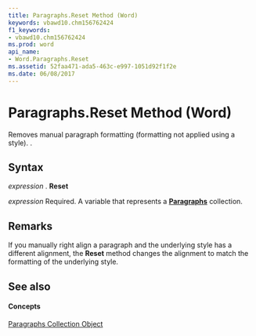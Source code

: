 ```yaml
---
title: Paragraphs.Reset Method (Word)
keywords: vbawd10.chm156762424
f1_keywords:
- vbawd10.chm156762424
ms.prod: word
api_name:
- Word.Paragraphs.Reset
ms.assetid: 52faa471-ada5-463c-e997-1051d92f1f2e
ms.date: 06/08/2017
---
```



# Paragraphs.Reset Method (Word)

Removes manual paragraph formatting (formatting not applied using a style). .


## Syntax

 _expression_ . **Reset**

 _expression_ Required. A variable that represents a **[Paragraphs](Word.paragraphs.md)** collection.


## Remarks

If you manually right align a paragraph and the underlying style has a different alignment, the  **Reset** method changes the alignment to match the formatting of the underlying style.


## See also


#### Concepts


[Paragraphs Collection Object](Word.paragraphs.md)

